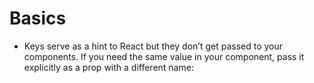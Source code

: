 # Basics
-   Keys serve as a hint to React but they don’t get passed to your components. If you need the same value in your component, pass it explicitly as a prop with a different name: